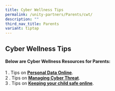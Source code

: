 ```yaml
---
title: Cyber Wellness Tips
permalink: /unity-partners/Parents/cwt/
description: ""
third_nav_title: Parents
variant: tiptap
---
```

<h2>Cyber Wellness Tips&nbsp;</h2>
<h4>Below are Cyber Wellness Resources for Parents:&nbsp;</h4>
<p>1 . Tips on <strong><a href="/files/Cyberwellness%20Personal%20Data%20Online.pdf" rel="noopener noreferrer nofollow" target="_blank">Personal Data Online</a></strong>.
<br>2 . Tips on <strong><a href="/files/Tip%20Sheet%20on%20cyberthreat%20updated.pdf" rel="noopener noreferrer nofollow" target="_blank">Managing Cyber Threat</a></strong>.
<br>3 . Tips on <strong><a href="/files/Tip%20Sheet%20helping%20your%20child%20safe%20online.pdf" rel="noopener noreferrer nofollow" target="_blank">Keeping your child safe online</a></strong>.</p>